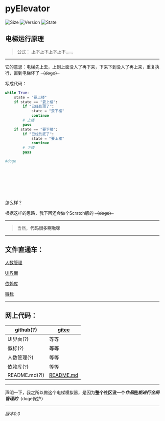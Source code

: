 # pyElevator
![Size](https://img.shields.io/github/repo-size/ikun-lychee/pyElevator)
![Version](https://img.shields.io/badge/版本-？？？-orange)
![State](https://img.shields.io/badge/状态-内测-red)
## 电梯运行原理
> 公式： ~~上下上下上下上下......~~

----------
它的意思：电梯先上去，上到上面没人了再下来，下来下到没人了再上来，重复执行，直到电梯坏了 ~~（doge）~~

写成代码：
```python
while True:
    state = "要上楼"
    if state == "要上楼":
        if "已经到顶了":
            state = "要下楼"
            continue
        # 上楼
        pass
    if state == "要下楼":
        if "已经到底了":
            state = "要上楼"
            continue
        # 下楼
        pass

#doge
```


<br/><br/><br/><br/><br/><br/>怎么样？

根据这样的思路，我下回还会做个Scratch版的 ~~（doge）~~

----------

> 当然，**代码很多啊啾咪**

----------

## 文件直通车：
[人数管理](peoList.py)

[UI界面](main.py)

[依赖库](requirements.txt)

[徽标](icon.png)

----------

## 网上代码：

| github(?)                                                                  | [gitee](https://gitee.com/ikun-lychee/py-elevator) |
|-----------------------------------------------------------------------------|----------------------------------------------------|
| UI界面(?)                                                                     | 等等                                                 |
| 徽标(?)                                                                       | 等等                                                 |
| 人数管理(?)                                                                    | 等等                                                 |
| 依赖库(?)                                                                     | 等等                                                 |
| README.md(?!)                                                                | [README.md](https://gitee.com/ikun-lychee/py-elevator/blob/master/README.md) |



----------
声明一下，我之所以做这个电梯模拟器，是因为**整个社区没一个*作品*是*能进行全局管理的***（doge保护）

----------

*版本0.0*
